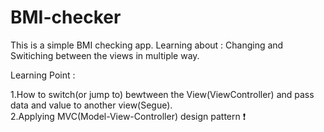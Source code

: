 # BMI-checker
This is a simple BMI checking app. Learning about : Changing and Switiching between the views in multiple way.

Learning Point :

1.How to switch(or jump to) bewtween the View(ViewController) and pass data and value to another view(Segue).  
2.Applying MVC(Model-View-Controller) design pattern ❗️
